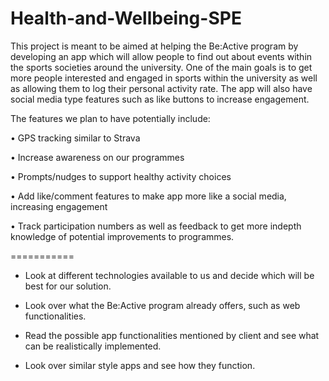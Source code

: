 # Health-and-Wellbeing-SPE

This project is meant to be aimed at helping the Be:Active program by developing an app which will allow people to find out about events within the sports societies around the university. One of the main goals is to get more people interested and engaged in sports within the university as well as allowing them to log their personal activity rate. The app will also have social media type features such as like buttons to increase engagement.

The features we plan to have potentially include:

• GPS tracking similar to Strava

• Increase awareness on our programmes

• Prompts/nudges to support healthy activity choices

• Add like/comment features to make app more like a social media, increasing engagement

• Track participation numbers as well as feedback to get more indepth knowledge of potential improvements to programmes.

===========


- Look at different technologies available to us and decide which will be best for our solution.


- Look over what the Be:Active program already offers, such as web functionalities.


- Read the possible app functionalities mentioned by client and see what can be realistically implemented.


- Look over similar style apps and see how they function.